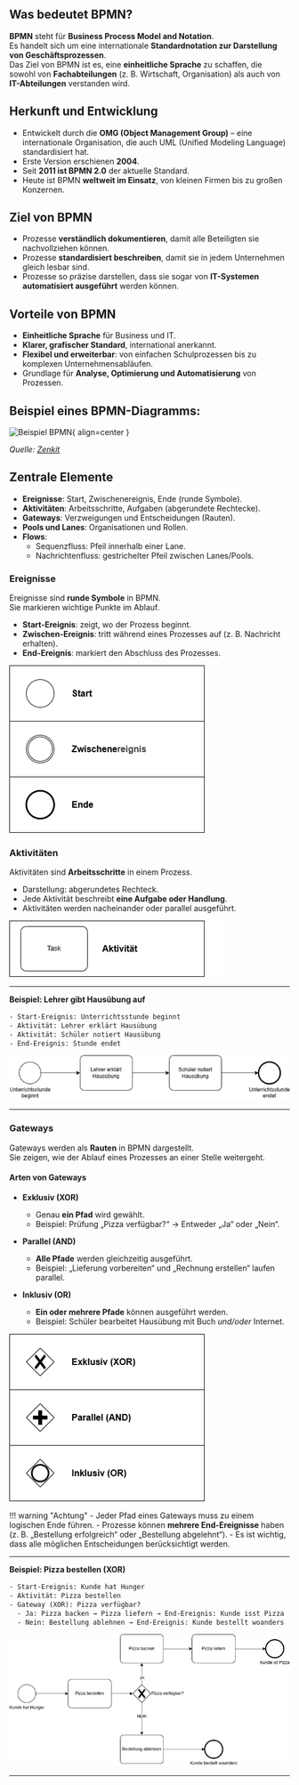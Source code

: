 ## Was bedeutet BPMN?

**BPMN** steht für **Business Process Model and Notation**.  
Es handelt sich um eine internationale **Standardnotation zur Darstellung von Geschäftsprozessen**.  
Das Ziel von BPMN ist es, eine **einheitliche Sprache** zu schaffen, die sowohl von **Fachabteilungen** (z. B. Wirtschaft, Organisation) als auch von **IT-Abteilungen** verstanden wird.  

## Herkunft und Entwicklung

- Entwickelt durch die **OMG (Object Management Group)** – eine internationale Organisation, die auch UML (Unified Modeling Language) standardisiert hat.  
- Erste Version erschienen **2004**.  
- Seit **2011 ist BPMN 2.0** der aktuelle Standard.  
- Heute ist BPMN **weltweit im Einsatz**, von kleinen Firmen bis zu großen Konzernen.

## Ziel von BPMN

- Prozesse **verständlich dokumentieren**, damit alle Beteiligten sie nachvollziehen können.  
- Prozesse **standardisiert beschreiben**, damit sie in jedem Unternehmen gleich lesbar sind.  
- Prozesse so präzise darstellen, dass sie sogar von **IT-Systemen automatisiert ausgeführt** werden können. 

## Vorteile von BPMN

- **Einheitliche Sprache** für Business und IT.  
- **Klarer, grafischer Standard**, international anerkannt.  
- **Flexibel und erweiterbar**: von einfachen Schulprozessen bis zu komplexen Unternehmensabläufen.  
- Grundlage für **Analyse, Optimierung und Automatisierung** von Prozessen.

## Beispiel eines BPMN-Diagramms:

![Beispiel BPMN](https://zenkit.com/wp-content/uploads/2024/04/de-00084-bpmn-diagramm-beispiel-genehmigungsverfahren-e1739267797830.png){ align=center }

*Quelle: [Zenkit](https://zenkit.com/de/blog/bpmn/)*


## Zentrale Elemente

- **Ereignisse**: Start, Zwischenereignis, Ende (runde Symbole).  
- **Aktivitäten**: Arbeitsschritte, Aufgaben (abgerundete Rechtecke).  
- **Gateways**: Verzweigungen und Entscheidungen (Rauten).  
- **Pools und Lanes**: Organisationen und Rollen.  
- **Flows**:  
  - Sequenzfluss: Pfeil innerhalb einer Lane.  
  - Nachrichtenfluss: gestrichelter Pfeil zwischen Lanes/Pools.  


### Ereignisse
Ereignisse sind **runde Symbole** in BPMN.  
Sie markieren wichtige Punkte im Ablauf.

- **Start-Ereignis**: zeigt, wo der Prozess beginnt.  
- **Zwischen-Ereignis**: tritt während eines Prozesses auf (z. B. Nachricht erhalten).  
- **End-Ereignis**: markiert den Abschluss des Prozesses.

![BPMN Ereignisse](./assets/bpmn-ereignisse.drawio.png)

### Aktivitäten
Aktivitäten sind **Arbeitsschritte** in einem Prozess.  
- Darstellung: abgerundetes Rechteck.  
- Jede Aktivität beschreibt **eine Aufgabe oder Handlung**.  
- Aktivitäten werden nacheinander oder parallel ausgeführt. 

![BPMN Aktivitäten](./assets/bpmn-activities.drawio.png)

---

**Beispiel: Lehrer gibt Hausübung auf**

```
- Start-Ereignis: Unterrichtsstunde beginnt  
- Aktivität: Lehrer erklärt Hausübung  
- Aktivität: Schüler notiert Hausübung  
- End-Ereignis: Stunde endet
```

![BPMN Beispiel: Hausübung](./assets/bpmn-example-homework.drawio.png)

---

### Gateways

Gateways werden als **Rauten** in BPMN dargestellt.  
Sie zeigen, wie der Ablauf eines Prozesses an einer Stelle weitergeht.

#### Arten von Gateways

- **Exklusiv (XOR)**  
    - Genau **ein Pfad** wird gewählt.  
    - Beispiel: Prüfung „Pizza verfügbar?“ → Entweder „Ja“ oder „Nein“.  

- **Parallel (AND)**  
    - **Alle Pfade** werden gleichzeitig ausgeführt.  
    - Beispiel: „Lieferung vorbereiten“ und „Rechnung erstellen“ laufen parallel.  

- **Inklusiv (OR)**  
    - **Ein oder mehrere Pfade** können ausgeführt werden.  
    - Beispiel: Schüler bearbeitet Hausübung mit Buch *und/oder* Internet. 

![BPMN Gateways](./assets/bpmn-gateways.drawio.png)

!!! warning "Achtung"
    - Jeder Pfad eines Gateways muss zu einem logischen Ende führen.
    - Prozesse können **mehrere End-Ereignisse** haben (z. B. „Bestellung erfolgreich“ oder „Bestellung abgelehnt“).
    - Es ist wichtig, dass alle möglichen Entscheidungen berücksichtigt werden.

---

**Beispiel: Pizza bestellen (XOR)**

```
- Start-Ereignis: Kunde hat Hunger  
- Aktivität: Pizza bestellen  
- Gateway (XOR): Pizza verfügbar?  
  - Ja: Pizza backen → Pizza liefern → End-Ereignis: Kunde isst Pizza  
  - Nein: Bestellung ablehnen → End-Ereignis: Kunde bestellt woanders
```

![BPMN Beispiel: Hausübung](./assets/bpmn-example-order-pizza.drawio.png)


---

<!-- ### Pools und Lanes

**Pools:**

- **Pool = eigenständiger Beteiligter** im Prozess.  
- Beispiele: „Kunde“, „Unternehmen“, „Bank“.  

**Lanes:**

- **Lane = Unterteilung innerhalb eines Pools**.  
- Beispiele: in einem Unternehmen → „Verkauf“, „Lager“, „Buchhaltung“.  
- Dient zur Darstellung von **Rollen, Abteilungen oder Verantwortlichkeiten**.

**Verbindungen zwischen Pools und Lanes:**

- **Sequenzfluss (Pfeil)**: Verbindet Aktivitäten **innerhalb einer Lane**.  
- **Nachrichtenfluss (gestrichelter Pfeil)**: Verbindet Aktivitäten **zwischen verschiedenen Lanes oder Pools**.  
- Nachrichtenfluss zeigt die **Kommunikation zwischen Beteiligten**. 

**Beispiel: Urlaubsantrag**

**Pool: Unternehmen**

- **Lane: Mitarbeiter**  
  - Start-Ereignis: Mitarbeiter möchte Urlaub nehmen  
  - Aktivität: Urlaubsantrag ausfüllen  
  - Nachrichtenfluss: Antrag an Vorgesetzten senden  

- **Lane: Vorgesetzter**  
  - Empfang des Antrags (Nachricht)  
  - Aktivität: Antrag prüfen  
  - Gateway (XOR): Urlaub genehmigt?  
    - Ja: Aktivität: Genehmigung erteilen → End-Ereignis: Urlaub genehmigt  
    - Nein: Aktivität: Absage senden → End-Ereignis: Urlaub abgelehnt  

!!! hint "Merke"
    - Pools und Lanes helfen, **Verantwortlichkeiten sichtbar** zu machen.  
    - Nachrichtenflüsse stellen die **Kommunikation** dar, nicht die Reihenfolge der Arbeitsschritte.  
    - Ein Prozess kann aus **einem oder mehreren Pools** bestehen.   -->